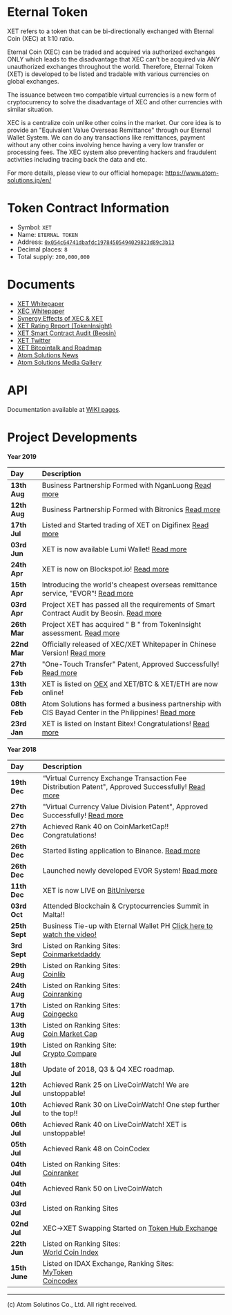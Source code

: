 # Eternal Token

XET refers to a token that can be bi-directionally exchanged with Eternal Coin (XEC) at 1:10 ratio.

Eternal Coin (XEC) can be traded and acquired via authorized exchanges ONLY which leads to the disadvantage that XEC can’t be acquired via ANY unauthorized exchanges throughout the world.
Therefore, Eternal Token (XET) is developed to be listed and tradable with various currencies on global exchanges.

The issuance between two compatible virtual currencies is a new form of cryptocurrency to solve the disadvantage of XEC and other currencies with similar situation.

XEC is a centralize coin unlike other coins in the market. Our core idea is to provide an "Equivalent Value Overseas Remittance" through our Eternal Wallet System. We can do any transactions like remittances, payment without any other coins involving hence having a very low transfer or processing fees. The XEC system also preventing hackers and fraudulent activities including tracing back the data and etc.

For more details, please view to our official homepage: https://www.atom-solutions.jp/en/

# Token Contract Information
- Symbol: `XET`  
- Name: `ETERNAL TOKEN`  
- Address: [`0x054c64741dbafdc19784505494029823d89c3b13`](https://etherscan.io/address/0x054c64741dbafdc19784505494029823d89c3b13)  
- Decimal places: `8`  
- Total supply: `200,000,000`  

# Documents
- [XET Whitepaper](https://www.atom-solutions.jp/whitepaper/XET_whitepaperver.2.0en.pdf)  
- [XEC Whitepaper](https://www.atom-solutions.jp/whitepaper/XEC_whitepaperver.2.0en.pdf)  
- [Synergy Effects of XEC & XET](https://www.atom-solutions.jp/pdf/synergy_en.pdf)  
- [XET Rating Report (TokenInsight)](https://tokeninsight.com/api/upload/levelPdf/e350a3637ec7a980ddcf740c39e465be.pdf) 
- [XET Smart Contract Audit (Beosin)](https://www.atom-solutions.jp/pdf/Smart_contract_security_audit_report-XET.pdf) 
- [XET Twitter](https://twitter.com/AdminXET)
- [XET Bitcointalk and Roadmap](https://bitcointalk.org/index.php?topic=4458425.0)
- [Atom Solutions News](https://www.atom-solutions.jp/en/news/newslist.php)  
- [Atom Solutions Media Gallery](https://www.atom-solutions.jp/en/media/)

# API

Documentation available at [WIKI pages](https://github.com/atom-solutions/EternalToken/wiki/EternalToken-API).

# Project Developments

**Year 2019**  

|Day|Description|
|:---|:---|
|**13th Aug**|Business Partnership Formed with NganLuong [Read more](https://www.atom-solutions.jp/en/news/news_190813.php)| 
|**12th Aug**|Business Partnership Formed with Bitronics [Read more](https://www.atom-solutions.jp/en/news/news_190812.php)| 
|**17th Jul**|Listed and Started trading of XET on Digifinex [Read more](https://www.atom-solutions.jp/en/news/news_190719.php)| 
|**03rd Jun**|XET is now available Lumi Wallet! [Read more](https://lumiwallet.com/)| 
|**24th Apr**|XET is now on Blockspot.io! [Read more](https://blockspot.io/coin/eternal-token/)|  
|**15th Apr**|Introducing the world's cheapest overseas remittance service, "EVOR"! [Read more](https://www.atom-solutions.jp/en/news/news_190415.php)|  
|**03rd Apr**|Project XET has passed all the requirements of Smart Contract Audit by Beosin. [Read more](https://www.atom-solutions.jp/en/news/news_190403.php)|  
|**26th Mar**|Project XET has acquired " B " from TokenInsight assessment. [Read more](https://tokeninsight.com/tokenDetail?cid=20701)|  
|**22nd Mar**|Officially released of XEC/XET Whitepaper in Chinese Version! [Read more](https://www.atom-solutions.jp/en/news/news_190320_2.php)|  
|**27th Feb**|"One-Touch Transfer" Patent, Approved Successfully! [Read more](https://www.atom-solutions.jp/en/news/news_190227.php)|  
|**13th Feb**|XET is listed on [OEX](https://https://www.oex.com/) and XET/BTC & XET/ETH are now online!|   
|**08th Feb**|Atom Solutions has formed a business partnership with CIS Bayad Center in the Philippines! [Read more](https://www.atom-solutions.jp/en/news/news_190208.php)|  
|**23rd Jan**|XET is listed on Instant Bitex! Congratulations! [Read more](https://www.atom-solutions.jp/en/news/news_190123.php)|  

**Year 2018**  

|Day|Description|
|:---|:---|
|**19th Dec**|“Virtual Currency Exchange Transaction Fee Distribution Patent", Approved Successfully! [Read more](https://www.atom-solutions.jp/en/news/news_1219.php)|  
|**27th Dec**|"Virtual Currency Value Division Patent", Approved Successfully! [Read more](https://www.atom-solutions.jp/en/news/news_1227.php)|  
|**27th Dec**|Achieved Rank 40 on CoinMarketCap!! Congratulations!|  
|**26th Dec**|Started listing application to Binance. [Read more](https://www.atom-solutions.jp/en/news/news_1226.php)|  
|**26th Dec**|Launched newly developed EVOR System! [Read more](https://www.atom-solutions.jp/en/news/news_1226_2.php)|  
|**11th Dec**|XET is now LIVE on [BitUniverse](https://twitter.com/bituniverse_org)|  
|**03rd Oct**|Attended Blockchain & Cryptocurrencies Summit in Malta!!|  
|**25th Sept**|Business Tie-up with Eternal Wallet PH [Click here to watch the video!](https://www.youtube.com/watch?v=_tX1X2vqt4k&feature=youtu.be)|  
|**3rd Sept**|Listed on Ranking Sites:<br>[Coinmarketdaddy](https://coinmarketdaddy.com/currencies/token/eternal-token/xet/)|  
|**29th Aug**|Listed on Ranking Sites:<br>[Coinlib](https://coinlib.io/coin/XET/Eternal+Token)|  
|**24th Aug**|Listed on Ranking Sites:<br>[Coinranking](https://coinranking.com/coin/eternaltoken-xet)|  
|**17th Aug**|Listed on Ranking Sites:<br>[Coingecko](https://www.coingecko.com/en/coins/eternal-token)|  
|**13th Aug**|Listed on Ranking Sites:<br>[Coin Market Cap](https://coinmarketcap.com/currencies/external-token/)|  
|**19th Jul**|Listed on Ranking Site:<br>[Crypto Compare](https://www.cryptocompare.com/coins/xet/overview/BTC)|  
|**18th Jul**|Update of 2018, Q3 & Q4 XEC roadmap.|  
|**12th Jul**|Achieved Rank 25 on LiveCoinWatch! We are unstoppable!|  
|**10th Jul**|Achieved Rank 30 on LiveCoinWatch! One step further to the top!!|  
|**06th Jul**|Achieved Rank 40 on LiveCoinWatch! XET is unstoppable!|  
|**05th Jul**|Achieved Rank 48 on CoinCodex|  
|**04th Jul**|Listed on Ranking Sites:<br>[Coinranker](https://www.coinranker.net/cryptocurrency/Eternaltoken/)|  
|**04th Jul**|Achieved Rank 50 on LiveCoinWatch|    
|**03rd Jul**|Listed on Ranking Sites|[Fei Xiao Hao](https://www.feixiaohao.com/currencies/eternal/)|  
|**02nd Jul**|XEC→XET Swapping Started on [Token Hub Exchange](https://tokenhub.asia/)|  
|**22th Jun**|Listed on Ranking Sites:<br>[World Coin Index](https://www.worldcoinindex.com/coin/eternaltoken)|<br>[Live Coin watch](https://www.livecoinwatch.com/price/EternalToken-XET)  
|**15th June**|Listed on IDAX Exchange, Ranking Sites:<br>[MyToken](https://mytoken.io/currency/821695686)<br>[Coincodex](https://coincodex.com/crypto/eternal-token/)|  
  
---
(c) Atom Solutinos Co., Ltd. All right received.
